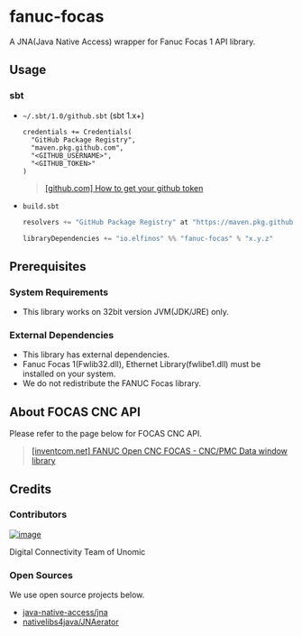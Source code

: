 # fanuc-focas

A JNA(Java Native Access) wrapper for Fanuc Focas 1 API library.

## Usage

### sbt

- `~/.sbt/1.0/github.sbt` (sbt 1.x+)

  ```
  credentials += Credentials(
    "GitHub Package Registry",
    "maven.pkg.github.com",
    "<GITHUB_USERNAME>",
    "<GITHUB_TOKEN>"
  )
  ```
  
  > [[github.com] How to get your github token](https://docs.github.com/en/github/authenticating-to-github/keeping-your-account-and-data-secure/creating-a-personal-access-token)

- `build.sbt`

  ```scala
  resolvers += "GitHub Package Registry" at "https://maven.pkg.github.com/civilizeddev/fanuc-focas"
  
  libraryDependencies += "io.elfinos" %% "fanuc-focas" % "x.y.z"
  ```

## Prerequisites

### System Requirements

- This library works on 32bit version JVM(JDK/JRE) only.

### External Dependencies

- This library has external dependencies.
- Fanuc Focas 1(Fwlib32.dll), Ethernet Library(fwlibe1.dll) must be installed on your system.
- We do not redistribute the FANUC Focas library.

## About FOCAS CNC API

Please refer to the page below for FOCAS CNC API.

> [[inventcom.net] FANUC Open CNC FOCAS - CNC/PMC Data window library](https://www.inventcom.net/fanuc-focas-library/general/fwlib32)

## Credits

### Contributors

[![image](https://user-images.githubusercontent.com/15084045/127098808-169f2246-8959-44ca-88cb-47c8621393ec.png "Unomic Logo")](https://www.unomic.com)

Digital Connectivity Team of Unomic

### Open Sources

We use open source projects below.

- [java-native-access/jna](https://github.com/java-native-access/jna)
- [nativelibs4java/JNAerator](https://github.com/nativelibs4java/JNAerator)
